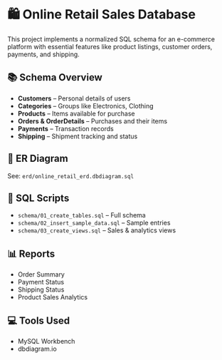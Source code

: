 # 🛍️ Online Retail Sales Database

This project implements a normalized SQL schema for an e-commerce platform with essential features like product listings, customer orders, payments, and shipping.

## 📚 Schema Overview

- **Customers** – Personal details of users
- **Categories** – Groups like Electronics, Clothing
- **Products** – Items available for purchase
- **Orders & OrderDetails** – Purchases and their items
- **Payments** – Transaction records
- **Shipping** – Shipment tracking and status

## 📌 ER Diagram

See: `erd/online_retail_erd.dbdiagram.sql`

## 🧱 SQL Scripts

- `schema/01_create_tables.sql` – Full schema
- `schema/02_insert_sample_data.sql` – Sample entries
- `schema/03_create_views.sql` – Sales & analytics views

## 📊 Reports

- Order Summary  
- Payment Status  
- Shipping Status  
- Product Sales Analytics

## 💻 Tools Used

- MySQL Workbench  
- dbdiagram.io  
